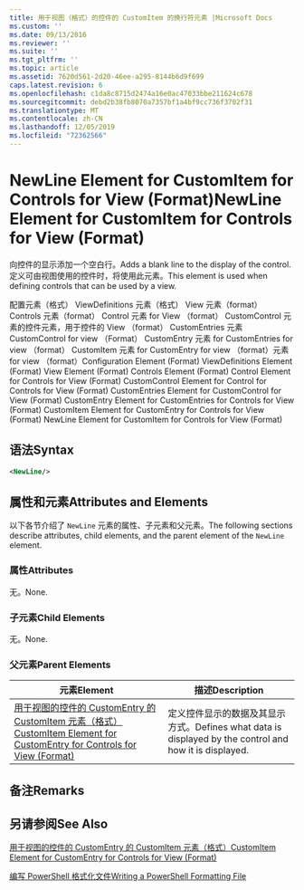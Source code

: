 ```yaml
---
title: 用于视图（格式）的控件的 CustomItem 的换行符元素 |Microsoft Docs
ms.custom: ''
ms.date: 09/13/2016
ms.reviewer: ''
ms.suite: ''
ms.tgt_pltfrm: ''
ms.topic: article
ms.assetid: 7620d561-2d20-46ee-a295-8144b6d9f699
caps.latest.revision: 6
ms.openlocfilehash: c1da8c8715d2474a16e0ac47033bbe211624c678
ms.sourcegitcommit: debd2b38fb8070a7357bf1a4bf9cc736f3702f31
ms.translationtype: MT
ms.contentlocale: zh-CN
ms.lasthandoff: 12/05/2019
ms.locfileid: "72362566"
---
```

# <a name="newline-element-for-customitem-for-controls-for-view-format"></a><span data-ttu-id="4e617-102">NewLine Element for CustomItem for Controls for View (Format)</span><span class="sxs-lookup"><span data-stu-id="4e617-102">NewLine Element for CustomItem for Controls for View (Format)</span></span>

<span data-ttu-id="4e617-103">向控件的显示添加一个空白行。</span><span class="sxs-lookup"><span data-stu-id="4e617-103">Adds a blank line to the display of the control.</span></span> <span data-ttu-id="4e617-104">定义可由视图使用的控件时，将使用此元素。</span><span class="sxs-lookup"><span data-stu-id="4e617-104">This element is used when defining controls that can be used by a view.</span></span>

<span data-ttu-id="4e617-105">配置元素（格式） ViewDefinitions 元素（格式） View 元素（format） Controls 元素（format） Control 元素 for View （format） CustomControl 元素的控件元素，用于控件的 View （format） CustomEntries 元素CustomControl for view （Format） CustomEntry 元素 for CustomEntries for view （format） CustomItem 元素 for CustomEntry for view （format）元素 for view （format）</span><span class="sxs-lookup"><span data-stu-id="4e617-105">Configuration Element (Format) ViewDefinitions Element (Format) View Element (Format) Controls Element (Format) Control Element for Controls for View (Format) CustomControl Element for Control for Controls for View (Format) CustomEntries Element for CustomControl for View (Format) CustomEntry Element for CustomEntries for Controls for View (Format) CustomItem Element for CustomEntry for Controls for View (Format) NewLine Element for CustomItem for Controls for View (Format)</span></span>

## <a name="syntax"></a><span data-ttu-id="4e617-106">语法</span><span class="sxs-lookup"><span data-stu-id="4e617-106">Syntax</span></span>

```xml
<NewLine/>
```

## <a name="attributes-and-elements"></a><span data-ttu-id="4e617-107">属性和元素</span><span class="sxs-lookup"><span data-stu-id="4e617-107">Attributes and Elements</span></span>

<span data-ttu-id="4e617-108">以下各节介绍了 `NewLine` 元素的属性、子元素和父元素。</span><span class="sxs-lookup"><span data-stu-id="4e617-108">The following sections describe attributes, child elements, and the parent element of the `NewLine` element.</span></span>

### <a name="attributes"></a><span data-ttu-id="4e617-109">属性</span><span class="sxs-lookup"><span data-stu-id="4e617-109">Attributes</span></span>

<span data-ttu-id="4e617-110">无。</span><span class="sxs-lookup"><span data-stu-id="4e617-110">None.</span></span>

### <a name="child-elements"></a><span data-ttu-id="4e617-111">子元素</span><span class="sxs-lookup"><span data-stu-id="4e617-111">Child Elements</span></span>

<span data-ttu-id="4e617-112">无。</span><span class="sxs-lookup"><span data-stu-id="4e617-112">None.</span></span>

### <a name="parent-elements"></a><span data-ttu-id="4e617-113">父元素</span><span class="sxs-lookup"><span data-stu-id="4e617-113">Parent Elements</span></span>

|<span data-ttu-id="4e617-114">元素</span><span class="sxs-lookup"><span data-stu-id="4e617-114">Element</span></span>|<span data-ttu-id="4e617-115">描述</span><span class="sxs-lookup"><span data-stu-id="4e617-115">Description</span></span>|
|-------------|-----------------|
|[<span data-ttu-id="4e617-116">用于视图的控件的 CustomEntry 的 CustomItem 元素（格式）</span><span class="sxs-lookup"><span data-stu-id="4e617-116">CustomItem Element for CustomEntry for Controls for View (Format)</span></span>](./customitem-element-for-customentry-for-controls-for-view-format.md)|<span data-ttu-id="4e617-117">定义控件显示的数据及其显示方式。</span><span class="sxs-lookup"><span data-stu-id="4e617-117">Defines what data is displayed by the control and how it is displayed.</span></span>|

## <a name="remarks"></a><span data-ttu-id="4e617-118">备注</span><span class="sxs-lookup"><span data-stu-id="4e617-118">Remarks</span></span>

## <a name="see-also"></a><span data-ttu-id="4e617-119">另请参阅</span><span class="sxs-lookup"><span data-stu-id="4e617-119">See Also</span></span>

[<span data-ttu-id="4e617-120">用于视图的控件的 CustomEntry 的 CustomItem 元素（格式）</span><span class="sxs-lookup"><span data-stu-id="4e617-120">CustomItem Element for CustomEntry for Controls for View (Format)</span></span>](./customitem-element-for-customentry-for-controls-for-view-format.md)

[<span data-ttu-id="4e617-121">编写 PowerShell 格式化文件</span><span class="sxs-lookup"><span data-stu-id="4e617-121">Writing a PowerShell Formatting File</span></span>](./writing-a-powershell-formatting-file.md)
